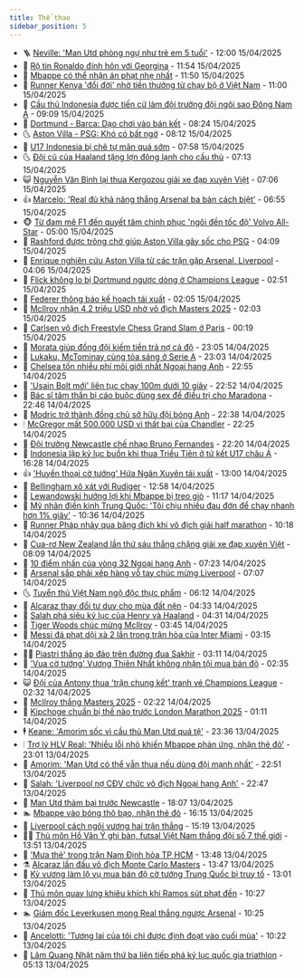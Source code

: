 ```yaml
---
title: Thể thao
sidebar_position: 5
---
```


<!-- vnexpress-the-thao:START -->
- 🪜 [Neville: &#39;Man Utd phòng ngự như trẻ em 5 tuổi&#39;](https://vnexpress.net/neville-man-utd-phong-ngu-nhu-tre-em-5-tuoi-4874443.html) - 12:00 15/04/2025
- 🦩 [Rộ tin Ronaldo đính hôn với Georgina](https://vnexpress.net/ro-tin-ronaldo-dinh-hon-voi-georgina-4874429.html) - 11:54 15/04/2025
- 🧰 [Mbappe có thể nhận án phạt nhẹ nhất](https://vnexpress.net/mbappe-co-the-nhan-an-phat-nhe-nhat-4874438.html) - 11:50 15/04/2025
- 🤗 [Runner Kenya &#39;đổi đời&#39; nhờ tiền thưởng từ chạy bộ ở Việt Nam](https://vnexpress.net/runner-kenya-doi-doi-nho-tien-thuong-tu-chay-bo-o-viet-nam-4873616.html) - 11:00 15/04/2025
- 🥳 [Cầu thủ Indonesia được tiến cử làm đội trưởng đội ngôi sao Đông Nam Á](https://vnexpress.net/cau-thu-indonesia-duoc-tien-cu-lam-doi-truong-doi-ngoi-sao-dong-nam-a-4874372.html) - 09:09 15/04/2025
- 🦣 [Dortmund - Barca: Dạo chơi vào bán kết](https://vnexpress.net/dortmund-barca-dao-choi-vao-ban-ket-4874186.html) - 08:24 15/04/2025
- 🌜 [Aston Villa - PSG: Khó có bất ngờ](https://vnexpress.net/aston-villa-psg-kho-co-bat-ngo-4874008.html) - 08:12 15/04/2025
- 🫶 [U17 Indonesia bị chê tự mãn quá sớm](https://vnexpress.net/u17-indonesia-bi-che-tu-man-qua-som-4874317.html) - 07:58 15/04/2025
- 🌜 [Đội cũ của Haaland tặng lợn đông lạnh cho cầu thủ](https://vnexpress.net/doi-cu-cua-haaland-tang-lon-dong-lanh-cho-cau-thu-4874154.html) - 07:13 15/04/2025
- 😺 [Nguyễn Văn Bình lại thua Kergozou giải xe đạp xuyên Việt](https://vnexpress.net/nguyen-van-binh-lai-thua-kergozou-giai-xe-dap-xuyen-viet-4874276.html) - 07:06 15/04/2025
- 👍 [Marcelo: &#39;Real đủ khả năng thắng Arsenal ba bàn cách biệt&#39;](https://vnexpress.net/marcelo-real-du-kha-nang-thang-arsenal-ba-ban-cach-biet-4874204.html) - 06:55 15/04/2025
- 🐵 [Từ đam mê F1 đến quyết tâm chinh phục &#39;ngôi đền tốc độ&#39; Volvo All-Star](https://vnexpress.net/tu-dam-me-f1-den-quyet-tam-chinh-phuc-ngoi-den-toc-do-volvo-all-star-4873624.html) - 05:00 15/04/2025
- 💫 [Rashford được trông chờ giúp Aston Villa gây sốc cho PSG](https://vnexpress.net/rashford-duoc-trong-cho-giup-aston-villa-gay-soc-cho-psg-4874184.html) - 04:09 15/04/2025
- 🦆 [Enrique nghiên cứu Aston Villa từ các trận gặp Arsenal, Liverpool](https://vnexpress.net/enrique-nghien-cuu-aston-villa-tu-cac-tran-gap-arsenal-liverpool-4874149.html) - 04:06 15/04/2025
- 🙉 [Flick không lo bị Dortmund ngược dòng ở Champions League](https://vnexpress.net/flick-khong-lo-bi-dortmund-nguoc-dong-o-champions-league-4874112.html) - 02:51 15/04/2025
- 📝 [Federer thông báo kế hoạch tái xuất](https://vnexpress.net/federer-thong-bao-ke-hoach-tai-xuat-4874103.html) - 02:05 15/04/2025
- 💯 [McIlroy nhận 4,2 triệu USD nhờ vô địch Masters 2025](https://vnexpress.net/mcilroy-nhan-4-2-trieu-usd-nho-vo-dich-masters-2025-4874080.html) - 02:03 15/04/2025
- 🌈 [Carlsen vô địch Freestyle Chess Grand Slam ở Paris](https://vnexpress.net/carlsen-vo-dich-freestyle-chess-grand-slam-o-paris-4874036.html) - 00:19 15/04/2025
- 🦩 [Morata giúp đồng đội kiếm tiền trả nợ cá độ](https://vnexpress.net/morata-giup-dong-doi-kiem-tien-tra-no-ca-do-4874030.html) - 23:05 14/04/2025
- 🐲 [Lukaku, McTominay cùng tỏa sáng ở Serie A](https://vnexpress.net/lukaku-mctominay-cung-toa-sang-o-serie-a-4874031.html) - 23:03 14/04/2025
- 🌁 [Chelsea tốn nhiều phí môi giới nhất Ngoại hạng Anh](https://vnexpress.net/chelsea-ton-nhieu-phi-moi-gioi-nhat-ngoai-hang-anh-4874024.html) - 22:55 14/04/2025
- 💯 [&#39;Usain Bolt mới&#39; liên tục chạy 100m dưới 10 giây](https://vnexpress.net/usain-bolt-moi-lien-tuc-chay-100m-duoi-10-giay-4873978.html) - 22:52 14/04/2025
- 🌝 [Bác sĩ tâm thần bị cáo buộc dùng sex để điều trị cho Maradona](https://vnexpress.net/bac-si-tam-than-bi-cao-buoc-dung-sex-de-dieu-tri-cho-maradona-4874026.html) - 22:46 14/04/2025
- 🤖 [Modric trở thành đồng chủ sở hữu đội bóng Anh](https://vnexpress.net/modric-tro-thanh-dong-chu-so-huu-doi-bong-anh-4874015.html) - 22:38 14/04/2025
- 🕯 [McGregor mất 500.000 USD vì thất bại của Chandler](https://vnexpress.net/mcgregor-mat-500-000-usd-vi-that-bai-cua-chandler-4873996.html) - 22:25 14/04/2025
- 🧰 [Đội trưởng Newcastle chế nhạo Bruno Fernandes](https://vnexpress.net/doi-truong-newcastle-che-nhao-bruno-fernandes-4874023.html) - 22:20 14/04/2025
- 🥳 [Indonesia lập kỷ lục buồn khi thua Triều Tiên ở tứ kết U17 châu Á](https://vnexpress.net/indonesia-lap-ky-luc-buon-khi-thua-trieu-tien-o-tu-ket-u17-chau-a-4874014.html) - 16:28 14/04/2025
- 👍 [&#39;Huyền thoại cờ tướng&#39; Hứa Ngân Xuyên tái xuất](https://vnexpress.net/huyen-thoai-co-tuong-hua-ngan-xuyen-tai-xuat-4873962.html) - 13:00 14/04/2025
- 💪 [Bellingham xô xát với Rudiger](https://vnexpress.net/bellingham-xo-xat-voi-rudiger-4873944.html) - 12:58 14/04/2025
- 👹 [Lewandowski hưởng lợi khi Mbappe bị treo giò](https://vnexpress.net/lewandowski-huong-loi-khi-mbappe-bi-treo-gio-4873922.html) - 11:17 14/04/2025
- 🧰 [Mỹ nhân điền kinh Trung Quốc: &#39;Tôi chịu nhiều đau đớn để chạy nhanh hơn 1% giây&#39;](https://vnexpress.net/my-nhan-dien-kinh-trung-quoc-toi-chiu-nhieu-dau-don-de-chay-nhanh-hon-1-giay-4873917.html) - 10:36 14/04/2025
- 🚀 [Runner Pháp nhảy qua băng đích khi vô địch giải half marathon](https://vnexpress.net/runner-phap-nhay-qua-bang-dich-khi-vo-dich-giai-half-marathon-4873894.html) - 10:18 14/04/2025
- 🎃 [Cua-rơ New Zealand lần thứ sáu thắng chặng giải xe đạp xuyên Việt](https://vnexpress.net/cua-ro-new-zealand-lan-thu-sau-thang-chang-giai-xe-dap-xuyen-viet-4873854.html) - 08:09 14/04/2025
- 🧰 [10 điểm nhấn của vòng 32 Ngoại hạng Anh](https://vnexpress.net/10-diem-nhan-cua-vong-32-ngoai-hang-anh-4873752.html) - 07:23 14/04/2025
- 👀 [Arsenal sắp phải xếp hàng vỗ tay chúc mừng Liverpool](https://vnexpress.net/arsenal-sap-phai-xep-hang-vo-tay-chuc-mung-liverpool-4873712.html) - 07:07 14/04/2025
- 🌜 [Tuyển thủ Việt Nam ngộ độc thực phẩm](https://vnexpress.net/tuyen-thu-viet-nam-ngo-doc-thuc-pham-4873764.html) - 06:12 14/04/2025
- 🫶 [Alcaraz thay đổi tư duy cho mùa đất nện](https://vnexpress.net/alcaraz-thay-doi-tu-duy-cho-mua-dat-nen-4873649.html) - 04:33 14/04/2025
- 🦄 [Salah phá siêu kỷ lục của Henry và Haaland](https://vnexpress.net/salah-pha-sieu-ky-luc-cua-henry-va-haaland-4873669.html) - 04:31 14/04/2025
- 🥳 [Tiger Woods chúc mừng McIlroy](https://vnexpress.net/tiger-woods-chuc-mung-mcilroy-4873683.html) - 03:45 14/04/2025
- 🐲 [Messi đá phạt dội xà 2 lần trong trận hòa của Inter Miami](https://vnexpress.net/messi-da-phat-doi-xa-2-lan-trong-tran-hoa-cua-inter-miami-4873660.html) - 03:15 14/04/2025
- 🧑‍🏫 [Piastri thắng áp đảo trên đường đua Sakhir](https://vnexpress.net/piastri-thang-ap-dao-tren-duong-dua-sakhir-4873599.html) - 03:11 14/04/2025
- 🤔 [&#39;Vua cờ tướng&#39; Vương Thiên Nhất không nhận tội mua bán độ](https://vnexpress.net/vua-co-tuong-vuong-thien-nhat-khong-nhan-toi-mua-ban-do-4873516.html) - 02:35 14/04/2025
- 😺 [Đội của Antony thua &#39;trận chung kết&#39; tranh vé Champions League](https://vnexpress.net/doi-cua-antony-thua-tran-chung-ket-tranh-ve-champions-league-4873575.html) - 02:32 14/04/2025
- 💪 [McIlroy thắng Masters 2025](https://vnexpress.net/mcilroy-thang-masters-2025-4873595.html) - 02:22 14/04/2025
- 💼 [Kipchoge chuẩn bị thế nào trước London Marathon 2025](https://vnexpress.net/kipchoge-chuan-bi-the-nao-truoc-london-marathon-2025-4873528.html) - 01:11 14/04/2025
- 🕴 [Keane: &#39;Amorim sốc vì cầu thủ Man Utd quá tệ&#39;](https://vnexpress.net/keane-amorim-soc-vi-cau-thu-man-utd-qua-te-4873526.html) - 23:36 13/04/2025
- 🕯 [Trợ lý HLV Real: &#39;Nhiều lỗi nhỏ khiến Mbappe phản ứng, nhận thẻ đỏ&#39;](https://vnexpress.net/tro-ly-hlv-real-nhieu-loi-nho-khien-mbappe-phan-ung-nhan-the-do-4873520.html) - 23:01 13/04/2025
- 📝 [Amorim: &#39;Man Utd có thể vẫn thua nếu dùng đội mạnh nhất&#39;](https://vnexpress.net/amorim-man-utd-co-the-van-thua-neu-dung-doi-manh-nhat-4873522.html) - 22:51 13/04/2025
- 🧐 [Salah: &#39;Liverpool nợ CĐV chức vô địch Ngoại hạng Anh&#39;](https://vnexpress.net/salah-liverpool-no-cdv-chuc-vo-dich-ngoai-hang-anh-4873518.html) - 22:47 13/04/2025
- 🙉 [Man Utd thảm bại trước Newcastle](https://vnexpress.net/man-utd-tham-bai-truoc-newcastle-4873514.html) - 18:07 13/04/2025
- 🏊 [Mbappe vào bóng thô bạo, nhận thẻ đỏ](https://vnexpress.net/mbappe-vao-bong-tho-bao-nhan-the-do-4873503.html) - 16:15 13/04/2025
- 🌊 [Liverpool cách ngôi vương hai trận thắng](https://vnexpress.net/liverpool-cach-ngoi-vuong-hai-tran-thang-4873498.html) - 15:19 13/04/2025
- 👨‍🏫 [Thủ môn Hồ Văn Ý ghi bàn, futsal Việt Nam thắng đội số 7 thế giới](https://vnexpress.net/thu-mon-ho-van-y-ghi-ban-futsal-viet-nam-thang-doi-so-7-the-gioi-4873473.html) - 13:51 13/04/2025
- 🥷 [&#39;Mưa thẻ&#39; trong trận Nam Định hòa TP HCM](https://vnexpress.net/mua-the-trong-tran-nam-dinh-hoa-tp-hcm-4873480.html) - 13:48 13/04/2025
- ⚗️ [Alcaraz lần đầu vô địch Monte Carlo Masters](https://vnexpress.net/alcaraz-lan-dau-vo-dich-monte-carlo-masters-4873482.html) - 13:47 13/04/2025
- 🌮 [Kỳ vương làm lộ vụ mua bán độ cờ tướng Trung Quốc bị truy tố](https://vnexpress.net/ky-vuong-lam-lo-vu-mua-ban-do-co-tuong-trung-quoc-bi-truy-to-4873463.html) - 13:01 13/04/2025
- 🤩 [Thủ môn quay lưng khiêu khích khi Ramos sút phạt đền](https://vnexpress.net/thu-mon-quay-lung-khieu-khich-khi-ramos-sut-phat-den-4873450.html) - 10:27 13/04/2025
- 🏊 [Giám đốc Leverkusen mong Real thắng ngược Arsenal](https://vnexpress.net/giam-doc-leverkusen-mong-real-thang-nguoc-arsenal-4873327.html) - 10:25 13/04/2025
- 🐎 [Ancelotti: &#39;Tương lai của tôi chỉ được định đoạt vào cuối mùa&#39;](https://vnexpress.net/ancelotti-tuong-lai-cua-toi-chi-duoc-dinh-doat-vao-cuoi-mua-4873302.html) - 10:22 13/04/2025
- 💫 [Lâm Quang Nhật năm thứ ba liên tiếp phá kỷ lục quốc gia triathlon](https://vnexpress.net/lam-quang-nhat-nam-thu-ba-lien-tiep-pha-ky-luc-quoc-gia-triathlon-4873393.html) - 05:13 13/04/2025<!-- vnexpress-the-thao:END -->
